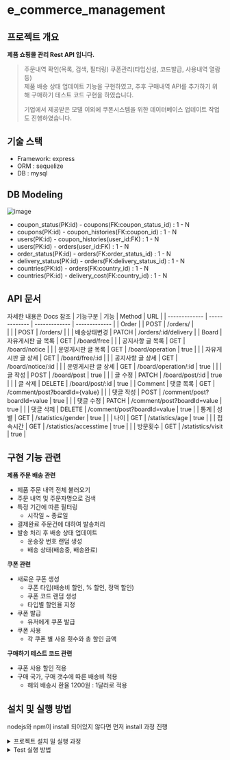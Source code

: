 # e_commerce_management
## 프로젝트 개요

**제품 쇼핑몰 관리 Rest API 입니다.**

> 주문내역 확인(목록, 검색, 필터링) 쿠폰관리(타입신설, 코드발급, 사용내역 열람 등)<br> 
제품 배송 상태 업데이트 기능을 구현하였고, 추후 구매내역 API를 추가하기 위해 구매하기 테스트 코드 구현을 하였습니다.
>
>기업에서 제공받은 모델 이외에 쿠폰시스템을 위한 데이터베이스 업데이트 작업도 진행하였습니다.
>


## 기술 스택
- Framework: express
- ORM : sequelize
- DB : mysql

## DB Modeling
![image](https://user-images.githubusercontent.com/55984573/199422920-6ed7c047-4da3-48a9-b4d3-66723e5e0595.png)

- coupon_status(PK:id) - coupons(FK:coupon_status_id) : 1 - N
- coupons(PK:id) - coupon_histories(FK:coupon_id) : 1 - N
- users(PK:id) - coupon_histories(user_id:FK) : 1 - N
- users(PK:id) - orders(user_id:FK) : 1 - N
- order_status(PK:id) - orders(FK:order_status_id) : 1 - N
- delivery_status(PK:id) - orders(FK:delivery_status_id) : 1 - N
- countries(PK:id) - orders(FK:country_id) : 1 - N
- countries(PK:id) - delivery_cost(FK:country_id) : 1 - N 


## API 문서
자세한 내용은 Docs 참조
| 기능구분  | 기능  | Method | URL | 
| ------------- | ------------- | ------------- | ------------- | 
| Order |  | POST | /orders/  |                 
|  |   | POST | /orders/  | 
|  | 배송상태변경  | PATCH  | /orders/:id/delivery  |
| Board | 자유게시판 글 목록  | GET  | /board/free  | 
|  | 공지사항 글 목록  | GET  | /board/notice  |
|  | 운영게시판 글 목록 | GET  | /board/operation | true |
|  | 자유게시판 글 상세  | GET  | /board/free/:id  |
|  | 공지사항 글 상세  | GET  | /board/notice/:id |
|  | 운영게시판 글 상세  | GET  | /board/operation/:id | true |
|  | 글 작성  | POST  | /board/post | true |
|  | 글 수정  | PATCH  | /board/post/:id | true |
|  | 글 삭제  | DELETE  | /board/post/:id | true |
| Comment | 댓글 목록  | GET  | /comment/post?boardId={value}  | 
|  | 댓글 작성  | POST  | /comment/post?boardId=value  | true |
|  | 댓글 수정  | PATCH  | /comment/post?boardId=value  | true |
|  | 댓글 삭제  | DELETE  | /comment/post?boardId=value  | true |
| 통계 | 성별  | GET  | /statistics/gender  | true |
|  | 나이  | GET  | /statistics/age  | true |
|  | 접속시간 | GET  | /statistics/accesstime  | true |
|  | 방문횟수 | GET  | /statistics/visit  | true |

## 구현 기능 관련
<b>제품 주문 배송 관련</b>
- 제품 주문 내역 전체 불러오기
- 주문 내역 및 주문자명으로 검색
- 특정 기간에 따른 필터링
    - 시작일 ~ 종료일
- 결제완료 주문건에 대하여 발송처리
- 발송 처리 후 배송 상태 업데이트
    - 운송장 번호 랜덤 생성
    - 배송 상태(배송중, 배송완료)

<b>쿠폰 관련</b>
- 새로운 쿠폰 생성
    - 쿠폰 타입(배송비 할인, % 할인, 정액 할인)
    - 쿠폰 코드 랜덤 생성
    - 타입별 할인율 지정
- 쿠폰 발급
    - 유저에게 쿠폰 발급
- 쿠폰 사용
    - 각 쿠폰 별 사용 횟수와 총 할인 금액
    
<b>구매하기 테스트 코드 관련</b>
- 쿠폰 사용 할인 적용
- 구매 국가, 구매 갯수에 따른 배송비 적용
    - 해외 배송시 환율 1200원 : 1달러로 적용
    
## 설치 및 실행 방법
nodejs와 npm이 install 되어있지 않다면 먼저 install 과정 진행
<details>
    <summary> 프로젝트 설치 밀 실행 과정</summary>

<b>1. 프로젝트 clone 및 디렉토리 이동</b>
```bash
git clone https://github.com/PreOnboarding-Team-F/community_service.git
cd community_service
```
<b>2. .env 파일 생성</b>
```bash
PORT=
DB_HOST=
DB_USERNAME=
DB_PASSWORD=
DB_NAME=commerce
DB=mysql
DB_SYNC=false
```
<b>3. node package 설치</b>
```javascript
npm install
```
<b>4. 서버 실행</b>
```javascript
npm start
```
</details>

<details>
    <summary>Test 실행 방법</summary>
    
<b>1. .env.test 파일 생성</b>
```bash
PORT=
DB_HOST=
DB_USERNAME=
DB_PASSWORD=
DB_NAME=test_commerce
DB=mysql
DB_SYNC=true
```
<b>2. test 실행</b>
```javascript
npm run test
```
</details>



